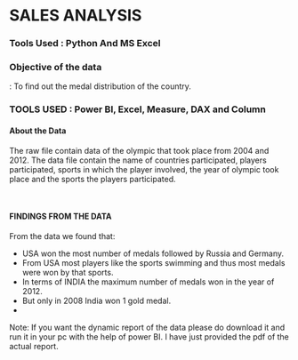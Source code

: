 <h1>SALES ANALYSIS</h1>
<h3> Tools Used : Python And MS Excel </h3>
<h3> Objective of the data </h3>: 
To find out the medal distribution of the country.
<h3>TOOLS USED : Power BI, Excel, Measure, DAX and Column </h3>
<h4> About the Data </h4>
<p> The raw file contain data of the olympic that took place from 2004 and 2012. The data file contain the name of countries participated, players participated, sports in which the player involved, the year of olympic took place and the sports the players participated.  </p>
<br>
<h4>FINDINGS FROM THE DATA</h4>
<p> From the data we found that:
<ul>
<li>USA won the most number of medals followed by Russia and Germany.</li>
<li>From USA most players like the sports swimming and thus most medals were won by that sports.</li>
<li>In terms of INDIA the maximum number of medals won in the year of 2012.</li>
<li>But only in 2008 India won 1 gold medal.<li>
</ul>
</p>
<p> Note: If you want the dynamic report of the data please do download it and run it in your pc with the help of power BI. I have just provided the pdf of the actual report. </p>
